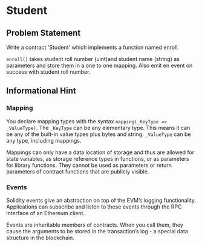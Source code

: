 # Student
## Problem Statement

Write a contract 'Student' which implements a function named enroll.

`enroll()` takes student roll number (uint)and student name (string) as parameters and store them in a one to one mapping. Also emit en event on success with student roll number.

## Informational Hint

### Mapping
You declare mapping types with the syntax `mapping(_KeyType => _ValueType)`. The `_KeyType` can be any elementary type. This means it can be any of the built-in value types plus bytes and string. `_ValueType` can be any type, including mappings.

Mappings can only have a data location of storage and thus are allowed for state variables, as storage reference types in functions, or as parameters for library functions. They cannot be used as parameters or return parameters of contract functions that are publicly visible.

### Events
Solidity events give an abstraction on top of the EVM’s logging functionality. Applications can subscribe and listen to these events through the RPC interface of an Ethereum client.

Events are inheritable members of contracts. When you call them, they cause the arguments to be stored in the transaction’s log - a special data structure in the blockchain.
